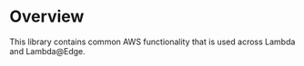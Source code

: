 # Overview

This library contains common AWS functionality that is used across Lambda and Lambda@Edge.
